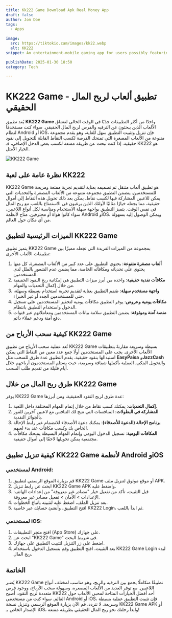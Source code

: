 ```yaml
---
title: Kk222 Game Download Apk Real Money App
draft: false
author: Jon Doe 
tags:
  - Apps
    
image:
  src: https://tiktokio.cam/images/kk22.webp
  alt: KK222
snippet: An entertainment-mobile gaming app for users possibly featuring a range of gaming options for earning is the KK222 Game.

publishDate: 2025-01-30 18:50
category: Tech

---
```


# KK222 Game - تطبيق ألعاب لربح المال الحقيقي

يُعد تطبيق **KK222 Game** واحدًا من أكثر التطبيقات جذبًا في الوقت الحالي لعشاق الألعاب الذين يبحثون عن الترفيه والفرص لربح المال الحقيقي. سواء كنت مستخدمًا لنظام Android أو iOS، فإن تنزيل وتثبيت التطبيق سهل للغاية، وهو يقدم مجموعة متنوعة من الألعاب المصغرة التي تمنحك الفرصة لكسب النقاط القابلة للتحويل إلى نقود حقيقية. إذا كنت تبحث عن طريقة ممتعة لكسب بعض الدخل الإضافي، فـ KK222 هو الخيار الأمثل.

![KK222 Game](https://tiktokio.cam/images/kk22.webp )

## نظرة عامة على لعبة KK222

KK222 Game هو تطبيق ألعاب متنقل تم تصميمه بعناية لتقديم تجربة ممتعة ومربحة للمستخدمين. يتضمن التطبيق مجموعة متنوعة من الألعاب المصغرة والتحديات التي يمكن للاعبين المشاركة فيها لكسب نقاط. يمكن بعد ذلك تحويل هذه النقاط إلى أموال حقيقية، مما يجعله خيارًا مثاليًا لأولئك الذين يرغبون في الاستمتاع باللعب مع ربح المال في نفس الوقت. يتميز التطبيق بواجهة سهلة الاستخدام ومناسبة لكل أنواع اللاعبين، سواء كانوا هواة أو محترفين. متاح لأنظمة Android وiOS، ويمكن الوصول إليه بسهولة من أي مكان حول العالم.

## الميزات الرئيسية لتطبيق KK222 Game

يتميز تطبيق KK222 Game بمجموعة من الميزات الفريدة التي تجعله مميزًا بين تطبيقات الألعاب الأخرى:

1. **ألعاب مصغرة متنوعة**: يحتوي التطبيق على عدد كبير من الألعاب المصغرة، كل منها يحتوي على تحدياته ومكافآته الخاصة، مما يضمن عدم الشعور بالملل لدى المستخدمين.
2. **مكافآت نقدية حقيقية**: واحدة من أبرز ميزات التطبيق هي إمكانية ربح النقود الحقيقية من خلال إكمال التحديات والمهام.
3. **واجهة مستخدم سهلة**: صُمم التطبيق بعناية لتقديم تجربة استخدام بسيطة وسهلة، حتى للمستخدمين الجدد أو غير الخبراء.
4. **مكافآت يومية وعروض**: يوفر التطبيق مكافآت يومية لتحفيز المستخدمين على تسجيل الدخول واستخدام التطبيق بانتظام.
5. **منصة آمنة وموثوقة**: يضمن التطبيق سلامة بيانات المستخدمين ومعاملاتهم عبر قنوات دفع آمنة ودعم عملاء دائم.

## كيفية سحب الأرباح من KK222 Game

تُعد عملية سحب الأرباح من تطبيق KK222 Game بسيطة وسريعة مقارنةً بتطبيقات الألعاب الأخرى. يجب على المستخدمين أولًا جمع عدد معين من النقاط التي يمكن استبدالها بنقود حقيقية. يقدم التطبيق عدة طرق للسحب مثل **EasyPaisa** و**JazzCash** والتحويل البنكي. العملية بأكملها شفافة وسريعة، حيث يستلم المستخدمون أرباحهم خلال أيام قليلة من تقديم طلب السحب.

## طرق ربح المال من خلال KK222 Game

يوفر KK222 Game عدة طرق لربح النقود الحقيقية، ومن أبرزها:

1. **إكمال التحديات**: يمكنك كسب نقاط من خلال إتمام المهام المختلفة داخل اللعبة.
2. **المشاركة في البطولات**: المنافسات التي تتيح لك التنافس مع لاعبين آخرين للفوز بالجوائز النقدية.
3. **برنامج الإحالة (الدعوة للأصدقاء)**: يمكنك دعوة الأصدقاء للانضمام عبر رابط الإحالة الخاص بك وكسب مكافآت عند بدء لعبهم.
4. **المكافآت اليومية**: تسجيل الدخول اليومي وإتمام المهام البسيطة يمنحك مكافآت مجتمعية يمكن تحويلها لاحقًا إلى أموال حقيقية.

## كيفية تنزيل تطبيق KK222 Game لأنظمة Android وiOS

### لمستخدمي Android:
1. قم بزيارة الموقع الرسمي لتطبيق KK222 Game أو موقع موثوق لتنزيل ملف APK.
2. ابحث عن رابط تنزيل KK222 Game APK واضغط عليه.
3. قبل التثبيت، تأكد من تفعيل خيار "مصادر غير معروفة" من إعدادات الهاتف: الإعدادات > الأمان > تفعيل مصادر غير معروفة.
4. بعد تنزيل الملف، اضغط عليه لتثبيته باتباع الخطوات.
5. افتح التطبيق، وأنشئ حسابك عبر خاصية KK222 Login، ثم ابدأ باللعب.

### لمستخدمي iOS:
1. افتح متجر التطبيقات (App Store) على جهازك.
2. ابحث عن "KK222 Game" في شريط البحث.
3. اضغط على زر التنزيل لتثبيت التطبيق على جهازك.
4. بعد التثبيت، افتح التطبيق وقم بتسجيل الدخول باستخدام KK222 Game Login لبدء ربح المال.

## الخاتمة

يُعتبر KK222 Game تطبيقًا متكاملًا يجمع بين الترفيه والربح، وهو مناسب لمختلف أنواع اللاعبين. مع توفر العديد من الألعاب المصغرة، وسهولة سحب الأرباح، ووجود فرص متعددة لربح النقود، أصبح KK222 أحد أفضل الخيارات المتاحة لمحبي الألعاب حول العالم. سواء كنت من مستخدمي Android أو iOS، فإن تثبيت التطبيق عملية بسيطة وسريعة. لا تتردد، قم الآن بزيارة الموقع الرسمي وتنزيل نسخة KK222 Game APK أو الإصدار الخاص بـ iOS، وابدأ رحلتك نحو ربح المال الحقيقي بطريقة ممتعة!